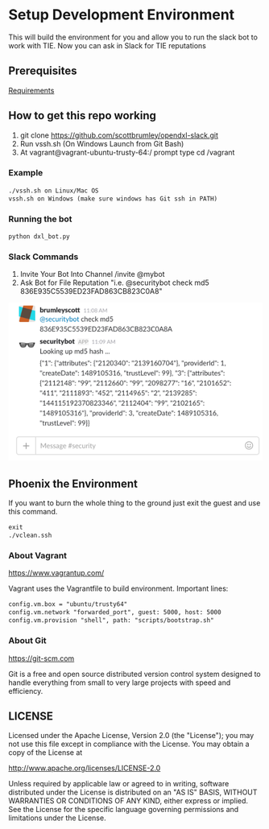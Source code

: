 # Setup Development Environment
This will build the environment for you and allow you to run the slack bot to work with TIE.  Now you can ask in Slack for TIE reputations

## Prerequisites
 [Requirements](docs/requirements.md)

## How to get this repo working

1. git clone https://github.com/scottbrumley/opendxl-slack.git
2. Run vssh.sh (On Windows Launch from Git Bash)
3. At vagrant@vagrant-ubuntu-trusty-64:/ prompt type cd /vagrant


### Example
```
./vssh.sh on Linux/Mac OS
vssh.sh on Windows (make sure windows has Git ssh in PATH)
```

### Running the bot
```
python dxl_bot.py
```

### Slack Commands
1. Invite Your Bot Into Channel /invite @mybot
2. Ask Bot for File Reputation "i.e. @securitybot check md5 836E935C5539ED23FAD863CB823C0A8"

![Slack Example](docs/images/slackexample.png)

## Phoenix the Environment
If you want to burn the whole thing to the ground just exit the guest and use this command.
```
exit
./vclean.ssh
```

### About Vagrant
https://www.vagrantup.com/

Vagrant uses the Vagrantfile to build environment.  Important lines:
```
config.vm.box = "ubuntu/trusty64"
config.vm.network "forwarded_port", guest: 5000, host: 5000
config.vm.provision "shell", path: "scripts/bootstrap.sh"
```

### About Git
https://git-scm.com

Git is a free and open source distributed version control system designed to handle everything from small to very large projects with speed and efficiency.

## LICENSE

Licensed under the Apache License, Version 2.0 (the "License"); you may not use this file except in compliance with the License. You may obtain a copy of the License at

http://www.apache.org/licenses/LICENSE-2.0

Unless required by applicable law or agreed to in writing, software distributed under the License is distributed on an "AS IS" BASIS, WITHOUT WARRANTIES OR CONDITIONS OF ANY KIND, either express or implied. See the License for the specific language governing permissions and limitations under the License.
